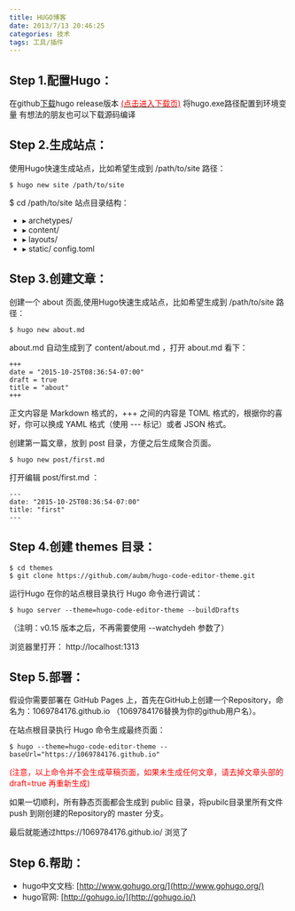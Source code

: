 ```yaml
---
title: HUGO博客
date: 2013/7/13 20:46:25
categories: 技术
tags: 工具/插件
---
```


## Step 1.配置Hugo：

在github[下载](https://github.com/gohugoio/hugo/releases)hugo release版本  [<font color=red>(点击进入下载页)</font>](https://github.com/gohugoio/hugo/releases)
将hugo.exe路径配置到环境变量
有想法的朋友也可以下载源码编译


## Step 2.生成站点：
使用Hugo快速生成站点，比如希望生成到 /path/to/site 路径：

```
$ hugo new site /path/to/site
```
$ cd /path/to/site
站点目录结构：

  * ▸ archetypes/
  * ▸ content/
  * ▸ layouts/
  * ▸ static/
    config.toml


## Step 3.创建文章：
创建一个 about 页面,使用Hugo快速生成站点，比如希望生成到 /path/to/site 路径：

```
$ hugo new about.md
```
about.md 自动生成到了 content/about.md ，打开 about.md 看下：

```
+++
date = "2015-10-25T08:36:54-07:00"
draft = true
title = "about"
+++
```

正文内容是 Markdown 格式的，+++ 之间的内容是 TOML 格式的，根据你的喜好，你可以换成 YAML 格式（使用 --- 标记）或者 JSON 格式。

创建第一篇文章，放到 post 目录，方便之后生成聚合页面。

```
$ hugo new post/first.md
```

打开编辑 post/first.md ：

```
---
date: "2015-10-25T08:36:54-07:00"
title: "first"
---
```

## Step 4.创建 themes 目录：
```
$ cd themes
$ git clone https://github.com/aubm/hugo-code-editor-theme.git
```
运行Hugo
在你的站点根目录执行 Hugo 命令进行调试：

```
$ hugo server --theme=hugo-code-editor-theme --buildDrafts
```
（注明：v0.15 版本之后，不再需要使用 --watchydeh 参数了）

浏览器里打开： http://localhost:1313


## Step 5.部署：
假设你需要部署在 GitHub Pages 上，首先在GitHub上创建一个Repository，命名为：1069784176.github.io （1069784176替换为你的github用户名）。

在站点根目录执行 Hugo 命令生成最终页面：
```
$ hugo --theme=hugo-code-editor-theme --baseUrl="https://1069784176.github.io"
```
<font color=red>(注意，以上命令并不会生成草稿页面，如果未生成任何文章，请去掉文章头部的 draft=true 再重新生成)</font>

如果一切顺利，所有静态页面都会生成到 public 目录，将pubilc目录里所有文件 push 到刚创建的Repository的 master 分支。

最后就能通过https://1069784176.github.io/ 浏览了


## Step 6.帮助：

* hugo中文文档: [http://www.gohugo.org/](http://www.gohugo.org/)
* hugo官网: [http://gohugo.io/](http://gohugo.io/)


